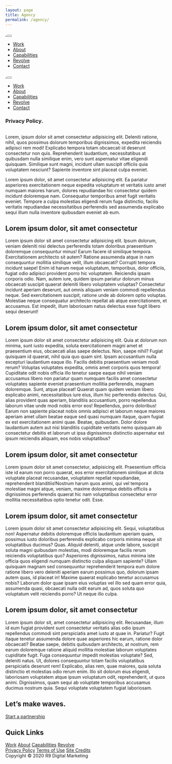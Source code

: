 ```yaml
---
layout: page
title: Agency
permalink: /agency/
---
```


<div id="wrapper-navbar">
    <nav class="navbar navbar-expand-md navbar-dark absolute-top">
        <div class="container">
            <a href="#" class="navbar-brand">
                <img src="/assets/img/rno1-logo-light.png" alt="" />
            </a>
            <button class="navbar-toggler" data-toggle="collapse" data-target="#navbar-primary">
                <span class="navbar-toggler-icon"></span>
            </button>
            <div class="collapse navbar-collapse" id="navbar-primary">
                <ul class="navbar-nav align-items-center ml-auto">
                    <li class="nav-item">
                        <a href="#" class="nav-link underline-from-left">
                            <span class="py-1">Work</span>
                        </a>
                    </li>
                    <li class="nav-item">
                        <a href="#" class="nav-link underline-from-left">
                            <span class="py-1">About</span>
                        </a>
                    </li>
                    <li class="nav-item">
                        <a href="#" class="nav-link underline-from-left">
                            <span class="py-1">Capabilities</span>
                        </a>
                    </li>
                    <li class="nav-item">
                        <a href="#" class="nav-link underline-from-left">
                            <span class="py-1">Revolve</span>
                        </a>
                    </li>
                    <li class="nav-item">
                        <a href="#" class="nav-link btn btn-outline-light sweep-to-right sweep-to-right-light">
                            <span>Contact</span>
                        </a>
                    </li>
                </ul>
            </div>
        </div>
    </nav>
    <nav
        class="navbar navbar-expand-md navbar-light bg-white fixed-top navbar-spy"
        data-spy="navbar"
        data-show="false"
    >
        <div class="container">
            <a href="#" class="navbar-brand">
                <img src="/assets/img/rno1-logo-dark.png" alt="" />
            </a>
            <button class="navbar-toggler" data-toggle="collapse" data-target="#navbar-primary">
                <span class="navbar-toggler-icon"></span>
            </button>
            <div class="collapse navbar-collapse" id="navbar-primary">
                <ul class="navbar-nav align-items-center ml-auto">
                    <li class="nav-item">
                        <a href="#" class="nav-link underline-from-left">
                            <span class="py-1">Work</span>
                        </a>
                    </li>
                    <li class="nav-item">
                        <a href="#" class="nav-link underline-from-left">
                            <span class="py-1">About</span>
                        </a>
                    </li>
                    <li class="nav-item">
                        <a href="#" class="nav-link underline-from-left">
                            <span class="py-1">Capabilities</span>
                        </a>
                    </li>
                    <li class="nav-item">
                        <a href="#" class="nav-link underline-from-left">
                            <span class="py-1">Revolve</span>
                        </a>
                    </li>
                    <li class="nav-item">
                        <a href="#" class="nav-link btn btn-outline-dark sweep-to-right sweep-to-right-dark">
                            <span>Contact</span>
                        </a>
                    </li>
                </ul>
            </div>
        </div>
    </nav>
</div>
<div id="page-wrapper">
    <main class="site-main" id="main">
        <article class="page">
            <div class="entry-content">
                <section id="hero-section">
                    <div class="hero">
                        <div class="hero-body">
                            <div class="container lg-pt-12 lg-pb-11">
                                <h1 class="display-2 text-light">Privacy Policy.</h1>
                            </div>
                        </div>
                        <div class="hero-bg">
                            <img src="/assets/img/img-bg-cover-privacy-policy.jpg" alt="" class="hero-src" />
                        </div>
                    </div>
                </section>
                <section id="content-section">
                    <div class="container lg-pt-9 lg-pb-12">
                        <!-- cspell: disable -->
                        <p class="lead mb-0">
                            Lorem, ipsum dolor sit amet consectetur adipisicing elit. Deleniti ratione, nihil,
                            quos possimus dolorum temporibus dignissimos, expedita reiciendis adipisci rem modi!
                            Explicabo tempora totam obcaecati id deserunt consectetur non quis. Reprehenderit
                            laudantium, necessitatibus at quibusdam nulla similique enim, vero sunt aspernatur
                            vitae eligendi quisquam. Similique sunt magni, incidunt ullam suscipit officiis quia
                            voluptatem nesciunt? Sapiente inventore sint placeat culpa eveniet.
                        </p>
                        <p class="lead mt-6 mb-0">
                            Lorem ipsum dolor, sit amet consectetur adipisicing elit. Ea pariatur asperiores
                            exercitationem neque expedita voluptatum et veritatis iusto amet numquam maiores
                            harum, dolores repudiandae hic consectetur quidem incidunt doloremque nam.
                            Consequatur temporibus amet fugit veritatis eveniet. Tempore a culpa molestias
                            eligendi rerum fuga distinctio, facilis veritatis repudiandae necessitatibus
                            perferendis sed assumenda explicabo sequi illum nulla inventore quibusdam eveniet ab
                            eum.
                        </p>
                        <h2 class="lg-mt-4 mb-0">Lorem ipsum dolor, sit amet consectetur</h2>
                        <p class="lead mt-6 mb-0">
                            Lorem ipsum dolor sit amet consectetur adipisicing elit. Ipsum dolorum, veniam
                            deleniti nisi delectus perferendis totam doloribus praesentium doloremque
                            consequuntur minus! Earum facere id similique tempora. Exercitationem architecto sit
                            autem? Ratione assumenda atque in nam consequuntur mollitia similique velit, illum
                            obcaecati? Corrupti tempora incidunt saepe! Enim id harum neque voluptatum,
                            temporibus, dolor officiis, fugiat odio adipisci provident porro hic voluptatem.
                            Reiciendis ipsam corporis odio. Nam, autem iure, quidem ipsum pariatur dolorum minus
                            obcaecati suscipit quaerat deleniti libero voluptatem voluptas? Consectetur incidunt
                            aperiam deserunt, aut omnis aliquam veniam commodi repellendus neque. Sed
                            exercitationem suscipit, ratione unde ab dolorem optio voluptas. Molestiae neque
                            consequatur architecto repellat ab atque exercitationem, et accusamus. Est impedit,
                            illum laboriosam natus delectus esse fugit libero sequi deserunt!
                        </p>
                        <h2 class="lg-mt-4 mb-0">Lorem ipsum dolor, sit amet consectetur</h2>
                        <p class="lead mt-6 mb-0">
                            Lorem ipsum dolor sit amet consectetur adipisicing elit. Quia at dolorum non minima,
                            sunt iusto expedita, soluta exercitationem magni amet et praesentium eius, obcaecati
                            alias saepe delectus. Non, saepe nihil? Fugiat quisquam id quaerat, nihil quia quo
                            quam sint. Ipsam accusantium nulla excepturi laudantium eaque illo. Facilis debitis
                            praesentium veniam modi rerum? Voluptas voluptates expedita, omnis amet corporis
                            quos tempora! Cupiditate odit nobis officia illo tenetur saepe eaque nihil veniam
                            accusamus libero non pariatur quam numquam facilis amet consectetur voluptates
                            sapiente eveniet praesentium mollitia perferendis, magnam doloremque. Sunt, atque
                            placeat! Quaerat quam quidem veniam libero explicabo animi, necessitatibus iure
                            eius, illum hic perferendis delectus. Qui, alias provident quas aperiam, blanditiis
                            accusantium, porro repellendus laborum vitae unde modi nobis error eos! Repellendus,
                            porro doloribus! Earum non sapiente placeat nobis omnis adipisci et laborum neque
                            maiores aperiam amet ullam beatae eaque sed quasi numquam itaque, quam fugiat ex est
                            exercitationem animi quae. Beatae, quibusdam. Dolor dolore laudantium autem aut nisi
                            blanditiis cupiditate veritatis nemo quisquam ab consectetur debitis et laborum ut
                            ipsa dignissimos distinctio aspernatur est ipsum reiciendis aliquam, eos nobis
                            voluptatibus?
                        </p>
                        <h2 class="lg-mt-4 mb-0">Lorem ipsum dolor, sit amet consectetur</h2>
                        <p class="lead mt-6 mb-0">
                            Lorem ipsum dolor sit amet consectetur, adipisicing elit. Praesentium officia iste
                            id earum non porro quaerat, eos error exercitationem similique at dicta voluptate
                            placeat recusandae, voluptatem repellat repudiandae, reprehenderit
                            blanditiis!Nostrum harum quos animi, qui vel tempora molestiae magni atque, veniam,
                            maxime doloremque debitis officiis a dignissimos perferendis quaerat hic nam
                            voluptatibus consectetur error mollitia necessitatibus optio tenetur odit. Esse.
                        </p>
                        <h2 class="lg-mt-4 mb-0">Lorem ipsum dolor, sit amet consectetur</h2>
                        <p class="lead mt-6 mb-0">
                            Lorem ipsum dolor sit amet consectetur adipisicing elit. Sequi, voluptatibus non!
                            Aspernatur debitis doloremque officiis laudantium aperiam quam, possimus iusto
                            doloribus perferendis explicabo corporis minima neque sit voluptatibus ducimus?
                            Quas. Aliquid deleniti, atque unde labore, suscipit soluta magni quibusdam
                            molestias, modi doloremque facilis rerum reiciendis voluptatibus quo? Asperiores
                            dignissimos, natus minima iste officia quos eligendi numquam distinctio culpa
                            aliquam sapiente? Ullam quisquam magnam sed consequuntur reprehenderit tempora eum
                            dolore ratione libero vero deleniti aperiam earum possimus quo, dolorum ipsam autem
                            quas, id placeat in! Maxime quaerat explicabo tenetur accusamus nobis? Laborum dolor
                            quae ipsam eius voluptas vel illo sed quam error quia, assumenda quasi, obcaecati
                            nulla odit earum ad, quos soluta quo voluptatum velit reiciendis porro? Ut neque
                            illo culpa.
                        </p>
                        <h2 class="lg-mt-4 mb-0">Lorem ipsum dolor, sit amet consectetur</h2>
                        <p class="lead mt-6 mb-0">
                            Lorem ipsum dolor sit, amet consectetur adipisicing elit. Recusandae, illum id eum
                            fugiat provident sunt consectetur veritatis alias odio ipsum repellendus commodi
                            sint perspiciatis amet iusto at quae in. Pariatur? Fugit itaque tenetur assumenda
                            dolore quae asperiores hic earum, ratione dolor obcaecati? Beatae saepe, debitis
                            quibusdam architecto, at nostrum, rem earum doloremque ratione aliquid mollitia
                            molestiae laborum voluptates cupiditate fugit. Fuga consequuntur impedit molestias
                            voluptate? Sed, deleniti natus. Ut, dolores consequuntur totam facilis voluptatibus
                            perspiciatis deserunt rem! Explicabo, alias rem, quae maiores, quia soluta
                            distinctio et molestias odio rerum enim. Illo sit dolorum eius eligendi, laboriosam
                            voluptatem atque ipsum voluptatum odit, reprehenderit, ut quos animi. Dignissimos,
                            quam sequi ab voluptate temporibus accusamus ducimus nostrum quia. Sequi voluptate
                            voluptatem fugiat laboriosam.
                        </p>
                        <!-- cspell: enable -->
                    </div>
                </section>
            </div>
        </article>
    </main>
</div>
<div class="footer footer-dark bg-dark" id="wrapper-footer">
    <section class="container" id="call-to-action-section">
        <div class="hero">
            <div class="hero-body">
                <div class="hero-bg-light text-center pt-17 pb-15">
                    <h2 class="display-2 text-light">Let’s make waves.</h2>
                    <a href="#" class="btn btn-sweep-to-right-light mt-6">
                        <span>Start a partnership</span>
                    </a>
                </div>
            </div>
            <div class="hero-bg">
                <img src="/assets/img/img-footer-inquiry-bg.jpg" alt="" class="hero-src" />
            </div>
        </div>
    </section>
    <section class="container" id="footer-section">
        <div class="row pt-6">
            <div class="col-md-2">
                <div class="d-flex justify-content-center">
                    <a href="#" class="py-2">
                        <img src="/assets/img/rno1-logo-light.png" alt="" />
                    </a>
                </div>
            </div>
            <div class="col-md-6">
                <div class="d-inline-block">
                    <h2 class="footer-header text-uppercase">Quick Links</h2>
                    <nav class="footer-nav nav flex-column">
                        <a href="#" class="nav-link">Work</a>
                        <a href="#" class="nav-link">About</a>
                        <a href="#" class="nav-link">Capabilities</a>
                        <a href="#" class="nav-link">Revolve</a>
                    </nav>
                </div>
            </div>
            <div class="col-md-4">
                <div class="d-flex justify-content-center">
                    <a href="#" class="btn btn-light btn-circle mr-3">
                        <i class="fab fa-facebook-f"></i>
                    </a>
                    <a href="#" class="btn btn-light btn-circle mr-3">
                        <i class="fab fa-twitter"></i>
                    </a>
                    <a href="#" class="btn btn-light btn-circle mr-3">
                        <i class="fab fa-instagram"></i>
                    </a>
                </div>
            </div>
        </div>
    </section>
    <section class="container" id="legal-section">
        <div class="border-top border-light mt-10 py-6">
            <div class="row">
                <div class="col-md-7">
                    <nav class="footer-nav nav">
                        <a href="#" class="nav-link">Privacy Policy</a>
                        <a href="#" class="nav-link">Terms of Use</a>
                        <a href="#" class="nav-link">Site Credits</a>
                    </nav>
                </div>
                <div class="col-md-5">
                    <div class="text-right">
                        <span class="footer-text">Copyright &copy; 2020 R9 Digital Marketing</span>
                    </div>
                </div>
            </div>
        </div>
    </section>
</div>
